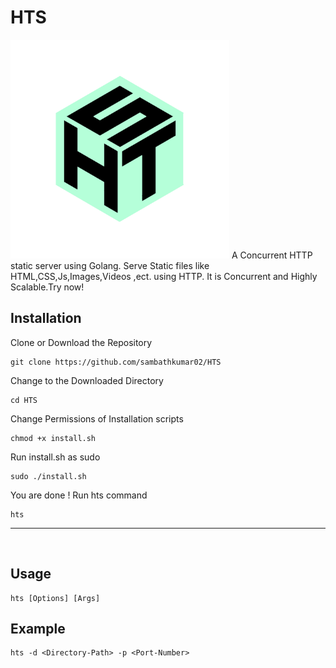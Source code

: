 # HTS 

<img src=Static/Images/Logo/hts_logo.png width=350 height=350 > 
 A Concurrent HTTP static server using Golang. Serve Static files like HTML,CSS,Js,Images,Videos ,ect. using HTTP. It is Concurrent and Highly Scalable.Try now!

<br>

## Installation
Clone or Download the Repository

    git clone https://github.com/sambathkumar02/HTS

Change to the Downloaded Directory

    cd HTS

Change Permissions of Installation scripts

    chmod +x install.sh


Run install.sh as sudo

    sudo ./install.sh

You are done ! Run hts command

    hts

---
<br>

## Usage

    hts [Options] [Args]

## Example

    hts -d <Directory-Path> -p <Port-Number>






